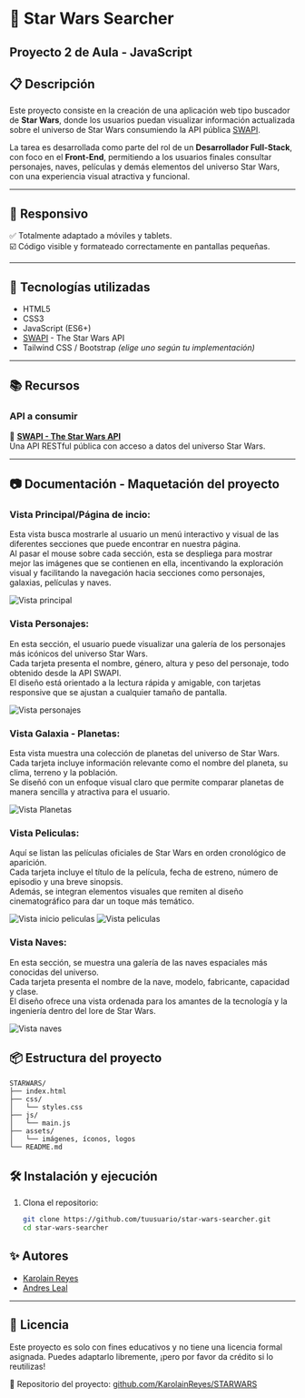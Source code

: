 # 🌌 Star Wars Searcher

## Proyecto 2 de Aula - JavaScript  

## 📋 Descripción

Este proyecto consiste en la creación de una aplicación web tipo buscador de **Star Wars**, donde los usuarios puedan visualizar información actualizada sobre el universo de Star Wars consumiendo la API pública [SWAPI](https://swapi.dev/).

La tarea es desarrollada como parte del rol de un **Desarrollador Full-Stack**, con foco en el **Front-End**, permitiendo a los usuarios finales consultar personajes, naves, películas y demás elementos del universo Star Wars, con una experiencia visual atractiva y funcional.

---
## 📱 Responsivo

✅ Totalmente adaptado a móviles y tablets.  
☑️ Código visible y formateado correctamente en pantallas pequeñas.

---

## 🚀 Tecnologías utilizadas

- HTML5
- CSS3
- JavaScript (ES6+)
- [SWAPI](https://swapi.dev/) - The Star Wars API
- Tailwind CSS / Bootstrap *(elige uno según tu implementación)*

---

## 📚 Recursos

### API a consumir

🔗 **[SWAPI - The Star Wars API](https://swapi.dev/)**  
Una API RESTful pública con acceso a datos del universo Star Wars.

---
## 📷 Documentación - Maquetación del proyecto

### Vista Principal/Página de incio:

Esta vista busca mostrarle al usuario un menú interactivo y visual de las diferentes secciones que puede encontrar en nuestra página.  
Al pasar el mouse sobre cada sección, esta se despliega para mostrar mejor las imágenes que se contienen en ella, incentivando la exploración visual y facilitando la navegación hacia secciones como personajes, galaxias, películas y naves.

![Vista principal](/ReadmeFiles/vista-principal.png)

### Vista Personajes:

En esta sección, el usuario puede visualizar una galería de los personajes más icónicos del universo Star Wars.  
Cada tarjeta presenta el nombre, género, altura y peso del personaje, todo obtenido desde la API SWAPI.  
El diseño está orientado a la lectura rápida y amigable, con tarjetas responsive que se ajustan a cualquier tamaño de pantalla.


![Vista personajes](/ReadmeFiles/vista-personajes.png)

### Vista Galaxia - Planetas:

Esta vista muestra una colección de planetas del universo de Star Wars.  
Cada tarjeta incluye información relevante como el nombre del planeta, su clima, terreno y la población.  
Se diseñó con un enfoque visual claro que permite comparar planetas de manera sencilla y atractiva para el usuario.

![Vista Planetas](/ReadmeFiles/vista-galaxia.png)

### Vista Peliculas:

Aquí se listan las películas oficiales de Star Wars en orden cronológico de aparición.  
Cada tarjeta incluye el título de la película, fecha de estreno, número de episodio y una breve sinopsis.  
Además, se integran elementos visuales que remiten al diseño cinematográfico para dar un toque más temático.

![Vista inicio peliculas](/ReadmeFiles/vista-inicio-peliculas.png)
![Vista peliculas](/ReadmeFiles/vista-peliculas.png)

### Vista Naves:

En esta sección, se muestra una galería de las naves espaciales más conocidas del universo.  
Cada tarjeta presenta el nombre de la nave, modelo, fabricante, capacidad y clase.  
El diseño ofrece una vista ordenada para los amantes de la tecnología y la ingeniería dentro del lore de Star Wars.

![Vista naves](/ReadmeFiles/vista-naves.png)

## 📦 Estructura del proyecto
```
STARWARS/
├── index.html
├── css/
│   └── styles.css
├── js/
│   └── main.js
├── assets/
│   └── imágenes, íconos, logos
└── README.md
```


## 🛠️ Instalación y ejecución

1. Clona el repositorio:
   ```bash
   git clone https://github.com/tuusuario/star-wars-searcher.git
   cd star-wars-searcher
   ```

## ✨ Autores

- [Karolain Reyes](https://github.com/KarolainReyes)
- [Andres Leal](https://github.com/Andre07g)


---

## 📜 Licencia

Este proyecto es solo con fines educativos y no tiene una licencia formal asignada. Puedes adaptarlo libremente, ¡pero por favor da crédito si lo reutilizas!

🔗 Repositorio del proyecto: [github.com/KarolainReyes/STARWARS](https://github.com/KarolainReyes/STARWARS)
